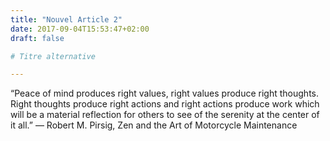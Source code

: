 ```yaml
---
title: "Nouvel Article 2"
date: 2017-09-04T15:53:47+02:00
draft: false

# Titre alternative

---
```

“Peace of mind produces right values, right values produce right thoughts. Right thoughts produce right actions and right actions produce work which will be a material reflection for others to see of the serenity at the center of it all.”
― Robert M. Pirsig, Zen and the Art of Motorcycle Maintenance
